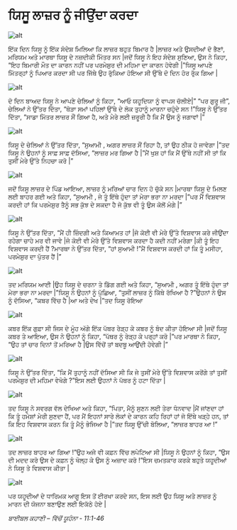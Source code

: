 # ਯਿਸੂ ਲਾਜ਼ਰ  ਨੂੰ ਜੀਉਂਦਾ  ਕਰਦਾ

![alt](https://cdn.door43.org/obs/jpg/360px/obs-en-37-01.jpg)

ਇੱਕ  ਦਿਨ ਯਿਸੂ ਨੂੰ ਇੱਕ  ਸੰਦੇਸ਼ ਮਿਲਿਆ ਕਿ ਲਾਜ਼ਰ  ਬਹੁਤ ਬਿਮਾਰ ਹੈ |ਲਾਜ਼ਰ  ਅਤੇ ਉਸਦੀਆਂ ਦੋ ਭੈਣਾਂ, ਮਰਿਯਮ  ਅਤੇ ਮਾਰਥਾ  ਯਿਸੂ ਦੇ ਨਜ਼ਦੀਕੀ ਮਿੱਤਰ ਸਨ |ਜਦੋਂ ਯਿਸੂ ਨੇ ਇਹ ਸੰਦੇਸ਼ ਸੁਣਿਆ, ਉਸ ਨੇ ਕਿਹਾ,  “ਇਹ ਬਿਮਾਰੀ ਮੌਤ ਦਾ ਕਾਰਨ ਨਹੀਂ ਪਰ ਪਰਮੇਸ਼ੁਰ  ਦੀ ਮਹਿਮਾ  ਦਾ ਕਾਰਨ ਹੋਵੇਗੀ |”ਯਿਸੂ ਆਪਣੇ ਮਿੱਤਰ੍ਹਾਂ  ਨੂੰ ਪਿਆਰ ਕਰਦਾ ਸੀ ਪਰ ਜਿੱਥੇ ਉਹ ਰੁੱਕਿਆ ਹੋਇਆ ਸੀ ਉੱਥੇ ਦੋ ਦਿਨ ਹੋਰ ਰੁੱਕ ਗਿਆ |

![alt](https://cdn.door43.org/obs/jpg/360px/obs-en-37-02.jpg)

ਦੋ ਦਿਨ ਬਾਅਦ ਯਿਸੂ ਨੇ ਆਪਣੇ ਚੇਲਿਆਂ ਨੂੰ ਕਿਹਾ, “ਆਓ ਯਹੂਦਿਯਾ  ਨੂੰ ਵਾਪਸ ਚੱਲੀਏ|” “ਪਰ ਗੁਰੂ ਜੀ”, ਚੇਲਿਆਂ ਨੇ ਉੱਤਰ ਦਿੱਤਾ, “ਥੋੜਾ ਸਮਾਂ ਪਹਿਲਾਂ ਉੱਥੇ ਦੇ ਲੋਕ ਤੁਹਾਨੂੰ ਮਾਰਨਾ ਚਹੁੰਦੇ ਸਨ !”ਯਿਸੂ ਨੇ ਉੱਤਰ ਦਿੱਤਾ, “ਸਾਡਾ ਮਿੱਤਰ ਲਾਜ਼ਰ  ਸੌਂ ਗਿਆ ਹੈ, ਅਤੇ ਮੇਰੇ ਲਈ ਜ਼ਰੂਰੀ  ਹੈ ਕਿ ਮੈਂ ਉਸ ਨੂੰ ਜਗਾਵਾਂ |”

![alt](https://cdn.door43.org/obs/jpg/360px/obs-en-37-03.jpg)

ਯਿਸੂ ਦੇ ਚੇਲਿਆਂ ਨੇ ਉੱਤਰ ਦਿੱਤਾ, “ਸੁਆਮੀ , ਅਗਰ ਲਾਜ਼ਰ  ਸੌਂ ਰਿਹਾ ਹੈ, ਤਾਂ ਉਹ ਠੀਕ ਹੋ ਜਾਵੇਗਾ |”ਤਦ  ਯਿਸੂ ਨੇ ਉਹਨਾਂ ਨੂੰ ਸਾਫ਼ ਸਾਫ਼ ਦੱਸਿਆ, “ਲਾਜ਼ਰ  ਮਰ ਗਿਆ ਹੈ |”ਮੈਂ ਖੁਸ਼ ਹਾਂ ਕਿ ਮੈਂ ਉੱਥੇ ਨਹੀਂ ਸੀ ਤਾਂ ਕਿ ਤੁਸੀਂ ਮੇਰੇ ਉੱਤੇ ਨਿਹਚਾ ਕਰੋ |”

![alt](https://cdn.door43.org/obs/jpg/360px/obs-en-37-04.jpg)

ਜਦੋਂ ਯਿਸੂ ਲਾਜ਼ਰ  ਦੇ ਪਿੰਡ ਆਇਆ, ਲਾਜ਼ਰ  ਨੂੰ ਮਰਿਆਂ ਚਾਰ ਦਿਨ ਹੋ ਚੁੱਕੇ ਸਨ |ਮਾਰਥਾ ਯਿਸੂ ਦੇ ਮਿਲਣ ਲਈ ਬਾਹਰ ਗਈ ਅਤੇ ਕਿਹਾ, “ਸੁਆਮੀ , ਜੇ ਤੂੰ ਇੱਥੇ ਹੁੰਦਾ ਤਾਂ ਮੇਰਾ ਭਰਾ ਨਾ ਮਰਦਾ |”ਪਰ ਮੈਂ ਵਿਸ਼ਵਾਸ ਕਰਦੀ ਹਾਂ ਕਿ ਪਰਮੇਸ਼ੁਰ  ਤੈਨੂੰ ਸਭ  ਕੁੱਝ ਦੇ ਸਕਦਾ ਹੈ ਜੋ ਕੁੱਝ ਵੀ ਤੂੰ ਉਸ ਕੋਲੋਂ ਮੰਗੇ |”

![alt](https://cdn.door43.org/obs/jpg/360px/obs-en-37-05.jpg)

ਯਿਸੂ ਨੇ ਉੱਤਰ ਦਿੱਤਾ, “ਮੈਂ ਹੀ ਜ਼ਿੰਦਗੀ ਅਤੇ ਕਿਆਮਤ  ਹਾਂ |ਜੋ ਕੋਈ ਵੀ ਮੇਰੇ ਉੱਤੇ ਵਿਸ਼ਵਾਸ ਕਰੇ ਜੀਉਂਦਾ ਰਹੇਗਾ ਚਾਹੇ ਮਰ ਵੀ ਜਾਵੇ |ਜੋ ਕੋਈ ਵੀ ਮੇਰੇ ਉੱਤੇ ਵਿਸ਼ਵਾਸ ਕਰਦਾ ਹੈ ਕਦੀ ਨਹੀਂ ਮਰੇਗਾ |ਕੀ ਤੂੰ ਇਹ ਵਿਸ਼ਵਾਸ ਕਰਦੀ ਹੈਂ ?ਮਾਰਥਾ ਨੇ ਉੱਤਰ ਦਿੱਤਾ, “ਹਾਂ ਸੁਆਮੀ  !”ਮੈਂ ਵਿਸ਼ਵਾਸ ਕਰਦੀ ਹਾਂ ਕਿ ਤੂੰ ਮਸੀਹਾ, ਪਰਮੇਸ਼ੁਰ  ਦਾ ਪੁੱਤਰ  ਹੈਂ |”

![alt](https://cdn.door43.org/obs/jpg/360px/obs-en-37-06.jpg)

ਤਦ  ਮਰਿਯਮ  ਆਈ |ਉਹ ਯਿਸੂ ਦੇ ਚਰਨਾ ਤੇ ਡਿੱਗ ਗਈ ਅਤੇ ਕਿਹਾ, “ਸੁਆਮੀ , ਅਗਰ ਤੂੰ ਇੱਥੇ ਹੁੰਦਾ ਤਾਂ ਮੇਰਾ ਭਰਾ ਨਾ ਮਰਦਾ |”ਯਿਸੂ ਨੇ ਉਹਨਾਂ ਨੂੰ ਪੁੱਛਿਆ, “ਤੁਸੀਂ ਲਾਜ਼ਰ  ਨੂੰ ਕਿੱਥੇ ਰੱਖਿਆ ਹੈ ?”ਉਹਨਾਂ ਨੇ ਉਸ ਨੂੰ ਦੱਸਿਆ, “ਕਬਰ ਵਿੱਚ  ਹੈ |ਆ ਅਤੇ ਦੇਖ |”ਤਦ ਯਿਸੂ ਰੋਇਆ

![alt](https://cdn.door43.org/obs/jpg/360px/obs-en-37-07.jpg)

ਕਬਰ ਇੱਕ  ਗੁਫ਼ਾ ਸੀ ਜਿਸ ਦੇ ਮੂੰਹ  ਅੱਗੇ ਇੱਕ ਪੱਥਰ ਰੇੜ੍ਹ ਕੇ ਕਬਰ ਨੂੰ ਬੰਦ ਕੀਤਾ ਹੋਇਆ ਸੀ |ਜਦੋਂ ਯਿਸੂ ਕਬਰ ਤੇ ਆਇਆ, ਉਸ ਨੇ ਉਹਨਾਂ ਨੂੰ ਕਿਹਾ, “ਪੱਥਰ ਨੂੰ ਰੇੜ੍ਹ ਕੇ ਪਰ੍ਹਾਂ ਕਰੋ |”ਪਰ ਮਾਰਥਾ ਨੇ ਕਿਹਾ, “ਉਹ ਤਾਂ ਚਾਰ ਦਿਨਾਂ ਤੋਂ ਮਰਿਆ ਹੈ |ਉਸ ਵਿੱਚੋਂ  ਤਾਂ ਬਦਬੂ ਆਉਂਦੀ ਹੋਵੇਗੀ |”

![alt](https://cdn.door43.org/obs/jpg/360px/obs-en-37-08.jpg)

ਯਿਸੂ ਨੇ ਉੱਤਰ ਦਿੱਤਾ, “ਕਿ ਮੈਂ ਤੁਹਾਨੂੰ ਨਹੀਂ ਦੱਸਿਆ ਸੀ ਕਿ ਜੇ ਤੁਸੀਂ ਮੇਰੇ ਉੱਤੇ ਵਿਸ਼ਵਾਸ ਕਰੋਂਗੇ ਤਾਂ ਤੁਸੀਂ ਪਰਮੇਸ਼ੁਰ  ਦੀ ਮਹਿਮਾ  ਵੇਖੋਗੇ  ?”ਇਸ ਲਈ ਉਹਨਾਂ ਨੇ ਪੱਥਰ ਨੂੰ ਹਟਾ ਦਿੱਤਾ |

![alt](https://cdn.door43.org/obs/jpg/360px/obs-en-37-09.jpg)

ਤਦ  ਯਿਸੂ ਨੇ ਸਵਰਗ ਵੱਲ ਦੇਖਿਆ ਅਤੇ ਕਿਹਾ, “ਪਿਤਾ, ਮੈਨੂੰ ਸੁਣਨ ਲਈ ਤੇਰਾ ਧੰਨਵਾਦ |ਮੈਂ ਜਾਂਣਦਾ ਹਾਂ ਕਿ ਤੂੰ ਹਮੇਸ਼ਾਂ ਮੇਰੀ ਸੁਣਦਾ ਹੈਂ, ਪਰ ਮੈਂ ਇਹਨਾਂ ਸਾਰੇ ਲੋਕਾਂ ਦੇ ਕਾਰਨ  ਕਹਿ ਰਿਹਾਂ ਹਾਂ ਜੋ ਇੱਥੇ ਖੜ੍ਹੇ ਹਨ, ਤਾਂ ਕਿ ਇਹ ਵਿਸ਼ਵਾਸ ਕਰਨ ਕਿ ਤੂੰ ਮੈਨੂੰ ਭੇਜਿਆ ਹੈ |”ਤਦ  ਯਿਸੂ ਉੱਚੀ ਬੋਲਿਆ, “ਲਾਜ਼ਰ  ਬਾਹਰ ਆ !”

![alt](https://cdn.door43.org/obs/jpg/360px/obs-en-37-10.jpg)

ਤਦ  ਲਾਜ਼ਰ  ਬਾਹਰ ਆ ਗਿਆ !”ਉਹ ਅਜੇ ਵੀ ਕਫ਼ਨ ਵਿੱਚ ਲਪੇਟਿਆ ਸੀ |ਯਿਸੂ ਨੇ ਉਹਨਾਂ ਨੂੰ ਕਿਹਾ, “ਉਸ ਦੀ ਮਦਦ ਕਰੋ ਉਸ ਦੇ ਕਫ਼ਨ ਨੂੰ ਖੋਲ੍ਹ ਕੇ ਉਸ ਨੂੰ ਅਜ਼ਾਦ ਕਰੋ !”ਇਸ ਚਮਤਕਾਰ ਕਰਕੇ ਬਹੁਤੇ ਯਹੂਦੀਆਂ ਨੇ ਯਿਸੂ ਤੇ ਵਿਸ਼ਵਾਸ ਕੀਤਾ |

![alt](https://cdn.door43.org/obs/jpg/360px/obs-en-37-11.jpg)

ਪਰ ਯਹੂਦੀਆਂ ਦੇ ਧਾਰਿਮਕ ਆਗੂ ਇਸ ਤੋਂ ਈਰਖਾ ਕਰਦੇ ਸਨ, ਇਸ ਲਈ ਉਹ ਯਿਸੂ ਅਤੇ ਲਾਜ਼ਰ  ਨੂੰ ਮਾਰਨ ਦੀ ਯੋਜਨਾ ਬਣਾਉਣ ਲਈ ਇਕੱਠੇ ਹੋਏ |

_ਬਾਈਬਲ ਕਹਾਣੀ – ਵਿੱਚੋਂ ਯੂਹੰਨਾ -  11:1-46_